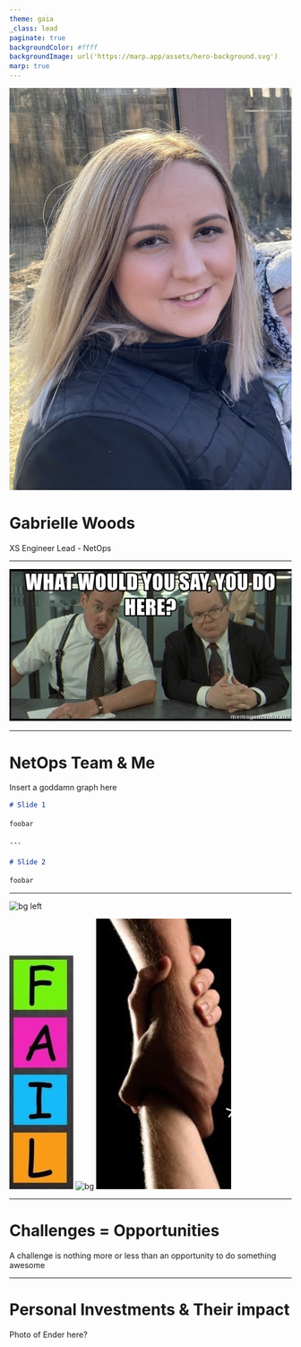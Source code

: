 ```yaml
---
theme: gaia
_class: lead
paginate: true
backgroundColor: #ffff
backgroundImage: url('https://marp.app/assets/hero-background.svg')
marp: true
---
```


![bg left:40% 80%](https://github.com/gwoodsfs/xs2020/blob/5dc09ec882b5fca564586f0f578db4207d40aa61/gwoods%20headshot%202022.jpg?raw=true)

# **Gabrielle Woods**

XS Engineer Lead - NetOps





---


![bg center: width:1000px height:600px](https://github.com/gwoodsfs/DI2022V2/blob/main/what-would-you-say-you-do-here.jpg?raw=true)




---

# NetOps Team & Me
Insert a goddamn graph here




```markdown
# Slide 1

foobar

---

# Slide 2

foobar
```
---


![bg left](https://dynaimage.cdn.cnn.com/cnn/c_fill,g_auto,w_1200,h_675,ar_16:9/https%3A%2F%2Fcdn.cnn.com%2Fcnnnext%2Fdam%2Fassets%2F220527141447-money-happiness-wellness-stock.jpg)

![bg height:720](https://github.com/gwoodsfs/DI2022V2/blob/main/Fail2.JPG?raw=true)
![bg](https://i.cbc.ca/1.6464261.1653420856!/fileImage/httpImage/puzzle.jpeg)
![bg](https://github.com/gwoodsfs/DI2022V2/blob/main/lift-up.png?raw=true)



---
# Challenges = Opportunities

A challenge is nothing more or less than an opportunity to do something awesome

---
# Personal Investments & Their impact
Photo of Ender here? 

